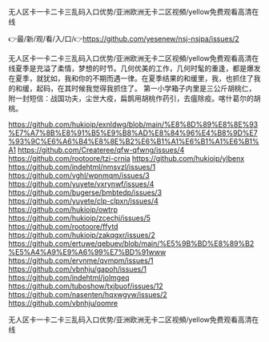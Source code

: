 无人区卡一卡二卡三乱码入口优势/亚洲欧洲无卡二区视頻/yellow免费观看高清在线

👉最/新/观/看/入/口/👉https://github.com/yesenew/nsj-nsjpa/issues/2

无人区卡一卡二卡三乱码入口优势/亚洲欧洲无卡二区视頻/yellow免费观看高清在线夏季是充溢了柔情，梦想的时节。几何优美的工作，几何时髦的重逢，都是爆发在夏季，就犹如，我和你的不期而遇一律。在夏季结果的和缓里，我，也抓住了我的和缓，起码，在其时候我觉得我抓住了。
第一小学箱子内里是三公斤胡桃仁，附一封短信：战国功夫，尘世大疫，扁鹊用胡桃作药引，去瘟除疫。喀什葛尔的胡桃。


https://github.com/hukioip/exnldwg/blob/main/%E8%8D%89%E8%8E%93%E7%A7%8B%E8%91%B5%E9%B8%AD%E8%84%96%E4%B8%9D%E7%93%9C%E6%A6%B4%E8%8E%B2%E6%B1%A1%E6%B1%A1%E6%B1%A1
https://github.com/Createree/qfw-qfwng/issues/4
https://github.com/rootoore/tzi-crnia
https://github.com/hukioip/ylbenx
https://github.com/indehtml/nmsvzl/issues/1
https://github.com/vghl/wpnmqm/issues/3
https://github.com/yuyete/vxrynwf/issues/4
https://github.com/bugerse/bmbtedp/issues/3
https://github.com/yuyete/clp-clpxn/issues/4
https://github.com/hukioip/owtrp
https://github.com/hukioip/zcechj/issues/5
https://github.com/rootoore/ffytd
https://github.com/hukioip/zakqgxr/issues/2
https://github.com/ertuwe/qebuev/blob/main/%E5%9B%BD%E8%89%B2%E5%A4%A9%E9%A6%99%E7%BD%91www
https://github.com/ervnme/qvmpm/issues/1
https://github.com/vbnhju/gapoh/issues/1
https://github.com/indehtml/jolmgeq
https://github.com/tuboshow/txjbuof/issues/12
https://github.com/nasenten/hqxwgyw/issues/2
https://github.com/vbnhju/oomre

无人区卡一卡二卡三乱码入口优势/亚洲欧洲无卡二区视頻/yellow免费观看高清在线
